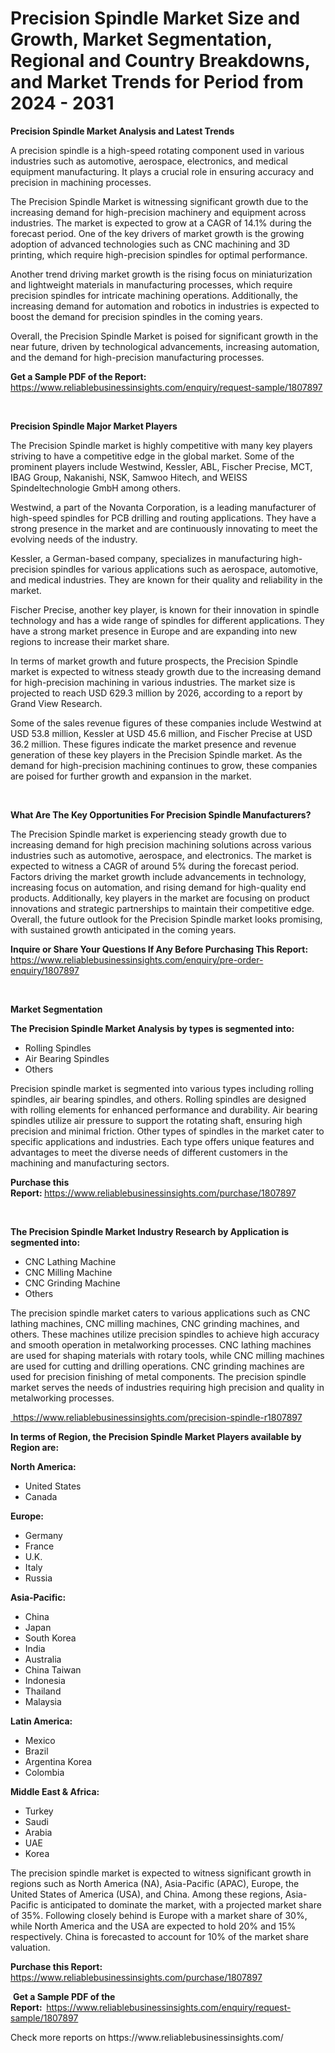 <p><h1>Precision Spindle Market Size and Growth, Market Segmentation, Regional and Country Breakdowns, and Market Trends for Period from 2024 -  2031</h1></p><p><strong>Precision Spindle Market Analysis and Latest Trends</strong></p>
<p><p>A precision spindle is a high-speed rotating component used in various industries such as automotive, aerospace, electronics, and medical equipment manufacturing. It plays a crucial role in ensuring accuracy and precision in machining processes.</p><p>The Precision Spindle Market is witnessing significant growth due to the increasing demand for high-precision machinery and equipment across industries. The market is expected to grow at a CAGR of 14.1% during the forecast period. One of the key drivers of market growth is the growing adoption of advanced technologies such as CNC machining and 3D printing, which require high-precision spindles for optimal performance.</p><p>Another trend driving market growth is the rising focus on miniaturization and lightweight materials in manufacturing processes, which require precision spindles for intricate machining operations. Additionally, the increasing demand for automation and robotics in industries is expected to boost the demand for precision spindles in the coming years.</p><p>Overall, the Precision Spindle Market is poised for significant growth in the near future, driven by technological advancements, increasing automation, and the demand for high-precision manufacturing processes.</p></p>
<p><strong>Get a Sample PDF of the Report:&nbsp;</strong> <a href="https://www.reliablebusinessinsights.com/enquiry/request-sample/1807897">https://www.reliablebusinessinsights.com/enquiry/request-sample/1807897</a></p>
<p>&nbsp;</p>
<p><strong>Precision Spindle Major Market Players</strong></p>
<p><p>The Precision Spindle market is highly competitive with many key players striving to have a competitive edge in the global market. Some of the prominent players include Westwind, Kessler, ABL, Fischer Precise, MCT, IBAG Group, Nakanishi, NSK, Samwoo Hitech, and WEISS Spindeltechnologie GmbH among others.</p><p>Westwind, a part of the Novanta Corporation, is a leading manufacturer of high-speed spindles for PCB drilling and routing applications. They have a strong presence in the market and are continuously innovating to meet the evolving needs of the industry.</p><p>Kessler, a German-based company, specializes in manufacturing high-precision spindles for various applications such as aerospace, automotive, and medical industries. They are known for their quality and reliability in the market.</p><p>Fischer Precise, another key player, is known for their innovation in spindle technology and has a wide range of spindles for different applications. They have a strong market presence in Europe and are expanding into new regions to increase their market share.</p><p>In terms of market growth and future prospects, the Precision Spindle market is expected to witness steady growth due to the increasing demand for high-precision machining in various industries. The market size is projected to reach USD 629.3 million by 2026, according to a report by Grand View Research.</p><p>Some of the sales revenue figures of these companies include Westwind at USD 53.8 million, Kessler at USD 45.6 million, and Fischer Precise at USD 36.2 million. These figures indicate the market presence and revenue generation of these key players in the Precision Spindle market. As the demand for high-precision machining continues to grow, these companies are poised for further growth and expansion in the market.</p></p>
<p>&nbsp;</p>
<p><strong>What Are The Key Opportunities For Precision Spindle Manufacturers?</strong></p>
<p><p>The Precision Spindle market is experiencing steady growth due to increasing demand for high precision machining solutions across various industries such as automotive, aerospace, and electronics. The market is expected to witness a CAGR of around 5% during the forecast period. Factors driving the market growth include advancements in technology, increasing focus on automation, and rising demand for high-quality end products. Additionally, key players in the market are focusing on product innovations and strategic partnerships to maintain their competitive edge. Overall, the future outlook for the Precision Spindle market looks promising, with sustained growth anticipated in the coming years.</p></p>
<p><strong>Inquire or Share Your Questions If Any Before Purchasing This Report:</strong> <a href="https://www.reliablebusinessinsights.com/enquiry/pre-order-enquiry/1807897">https://www.reliablebusinessinsights.com/enquiry/pre-order-enquiry/1807897</a></p>
<p>&nbsp;</p>
<p><strong>Market Segmentation</strong></p>
<p><strong>The Precision Spindle Market Analysis by types is segmented into:</strong></p>
<p><ul><li>Rolling Spindles</li><li>Air Bearing Spindles</li><li>Others</li></ul></p>
<p><p>Precision spindle market is segmented into various types including rolling spindles, air bearing spindles, and others. Rolling spindles are designed with rolling elements for enhanced performance and durability. Air bearing spindles utilize air pressure to support the rotating shaft, ensuring high precision and minimal friction. Other types of spindles in the market cater to specific applications and industries. Each type offers unique features and advantages to meet the diverse needs of different customers in the machining and manufacturing sectors.</p></p>
<p><strong>Purchase this Report:&nbsp;</strong><a href="https://www.reliablebusinessinsights.com/purchase/1807897">https://www.reliablebusinessinsights.com/purchase/1807897</a></p>
<p>&nbsp;</p>
<p><strong>The Precision Spindle Market Industry Research by Application is segmented into:</strong></p>
<p><ul><li>CNC Lathing Machine</li><li>CNC Milling Machine</li><li>CNC Grinding Machine</li><li>Others</li></ul></p>
<p><p>The precision spindle market caters to various applications such as CNC lathing machines, CNC milling machines, CNC grinding machines, and others. These machines utilize precision spindles to achieve high accuracy and smooth operation in metalworking processes. CNC lathing machines are used for shaping materials with rotary tools, while CNC milling machines are used for cutting and drilling operations. CNC grinding machines are used for precision finishing of metal components. The precision spindle market serves the needs of industries requiring high precision and quality in metalworking processes.</p></p>
<p><a href="https://www.reliablebusinessinsights.com/precision-spindle-r1807897">&nbsp;https://www.reliablebusinessinsights.com/precision-spindle-r1807897</a></p>
<p><strong>In terms of Region, the Precision Spindle Market Players available by Region are:</strong></p>
<p>
    <p> <strong> North America: </strong>
        <ul>
            <li>United States</li>
            <li>Canada</li>
        </ul>
        </p> 
    <p> <strong> Europe: </strong>
        <ul>
            <li>Germany</li>
            <li>France</li>
            <li>U.K.</li>
            <li>Italy</li>
            <li>Russia</li>
        </ul>
        </p> 
    <p> <strong> Asia-Pacific: </strong>
        <ul>
            <li>China</li>
            <li>Japan</li>
            <li>South Korea</li>
            <li>India</li>
            <li>Australia</li>
            <li>China Taiwan</li>
            <li>Indonesia</li>
            <li>Thailand</li>
            <li>Malaysia</li>
        </ul>
        </p> 
    <p> <strong> Latin America: </strong>
        <ul>
            <li>Mexico</li>
            <li>Brazil</li>
            <li>Argentina Korea</li>
            <li>Colombia</li>
        </ul>
        </p> 
    <p> <strong> Middle East & Africa: </strong>
        <ul>
            <li>Turkey</li>
            <li>Saudi</li>
            <li>Arabia</li>
            <li>UAE</li>
            <li>Korea</li>
        </ul>
    </p>
    </p>
<p><p>The precision spindle market is expected to witness significant growth in regions such as North America (NA), Asia-Pacific (APAC), Europe, the United States of America (USA), and China. Among these regions, Asia-Pacific is anticipated to dominate the market, with a projected market share of 35%. Following closely behind is Europe with a market share of 30%, while North America and the USA are expected to hold 20% and 15% respectively. China is forecasted to account for 10% of the market share valuation.</p></p>
<p><strong>Purchase this Report: </strong><a href="https://www.reliablebusinessinsights.com/purchase/1807897">https://www.reliablebusinessinsights.com/purchase/1807897</a></p>
<p>&nbsp;<strong>Get a Sample PDF of the Report:&nbsp;&nbsp;</strong><a href="https://www.reliablebusinessinsights.com/enquiry/request-sample/1807897">https://www.reliablebusinessinsights.com/enquiry/request-sample/1807897</a></p>
<p><strong></strong></p>
<p>Check more reports on https://www.reliablebusinessinsights.com/</p>